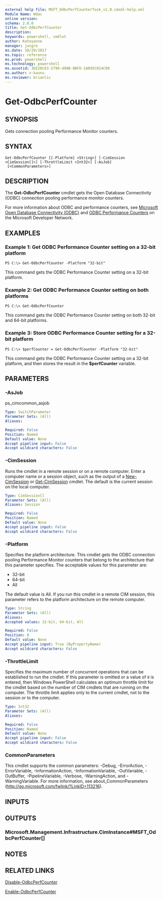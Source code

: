 ```yaml
---
external help file: MSFT_OdbcPerfCounterTask_v1.0.cdxml-help.xml
Module Name: Wdac
online version: 
schema: 2.0.0
title: Get-OdbcPerfCounter
description: 
keywords: powershell, cmdlet
author: Kateyanne
manager: jasgro
ms.date: 10/29/2017
ms.topic: reference
ms.prod: powershell
ms.technology: powershell
ms.assetid: 3EE28C63-5790-490B-8BFD-1A895C014C90
ms.author: v-kaunu
ms.reviewer: brianlic
---
```


# Get-OdbcPerfCounter

## SYNOPSIS
Gets connection pooling Performance Monitor counters.

## SYNTAX

```
Get-OdbcPerfCounter [[-Platform] <String>] [-CimSession <CimSession[]>] [-ThrottleLimit <Int32>] [-AsJob]
 [<CommonParameters>]
```

## DESCRIPTION
The **Get-OdbcPerfCounter** cmdlet gets the Open Database Connectivity (ODBC) connection pooling performance monitor counters.

For more information about ODBC and performance counters, see [Microsoft Open Database Connectivity (ODBC)](https://msdn.microsoft.com/en-us/library/ms710252.aspx) and [ODBC Performance Counters](https://msdn.microsoft.com/en-us/library/windows/desktop/ms709288.aspx) on the Microsoft Developer Network.

## EXAMPLES

### Example 1: Get ODBC Performance Counter setting on a 32-bit platform
```
PS C:\> Get-OdbcPerfCounter -Platform "32-bit"
```

This command gets the ODBC Performance Counter setting on a 32-bit platform.

### Example 2: Get ODBC Performance Counter setting on both platforms
```
PS C:\> Get-OdbcPerfCounter
```

This command gets the ODBC Performance Counter setting on both 32-bit and 64-bit platforms.

### Example 3: Store ODBC Performance Counter setting for a 32-bit platform
```
PS C:\> $perfCounter = Get-OdbcPerfCounter -Platform "32-bit"
```

This command gets the ODBC Performance Counter setting on a 32-bit platform, and then stores the result in the **$perfCounter** variable.

## PARAMETERS

### -AsJob
ps_cimcommon_asjob

```yaml
Type: SwitchParameter
Parameter Sets: (All)
Aliases: 

Required: False
Position: Named
Default value: None
Accept pipeline input: False
Accept wildcard characters: False
```

### -CimSession
Runs the cmdlet in a remote session or on a remote computer.
Enter a computer name or a session object, such as the output of a [New-CimSession](https://go.microsoft.com/fwlink/p/?LinkId=227967) or [Get-CimSession](https://go.microsoft.com/fwlink/p/?LinkId=227966) cmdlet.
The default is the current session on the local computer.

```yaml
Type: CimSession[]
Parameter Sets: (All)
Aliases: Session

Required: False
Position: Named
Default value: None
Accept pipeline input: False
Accept wildcard characters: False
```

### -Platform
Specifies the platform architecture.
This cmdlet gets the ODBC connection pooling Performance Monitor counters that belong to the architecture that this parameter specifies.
The acceptable values for this parameter are:

- 32-bit
- 64-bit
- All

The default value is All.
If you run this cmdlet in a remote CIM session, this parameter refers to the platform architecture on the remote computer.

```yaml
Type: String
Parameter Sets: (All)
Aliases: 
Accepted values: 32-bit, 64-bit, All

Required: False
Position: 0
Default value: None
Accept pipeline input: True (ByPropertyName)
Accept wildcard characters: False
```

### -ThrottleLimit
Specifies the maximum number of concurrent operations that can be established to run the cmdlet.
If this parameter is omitted or a value of `0` is entered, then Windows PowerShell calculates an optimum throttle limit for the cmdlet based on the number of CIM cmdlets that are running on the computer.
The throttle limit applies only to the current cmdlet, not to the session or to the computer.

```yaml
Type: Int32
Parameter Sets: (All)
Aliases: 

Required: False
Position: Named
Default value: None
Accept pipeline input: False
Accept wildcard characters: False
```

### CommonParameters
This cmdlet supports the common parameters: -Debug, -ErrorAction, -ErrorVariable, -InformationAction, -InformationVariable, -OutVariable, -OutBuffer, -PipelineVariable, -Verbose, -WarningAction, and -WarningVariable. For more information, see about_CommonParameters (http://go.microsoft.com/fwlink/?LinkID=113216).

## INPUTS

## OUTPUTS

### Microsoft.Management.Infrastructure.CimInstance#MSFT_OdbcPerfCounter[]

## NOTES

## RELATED LINKS

[Disable-OdbcPerfCounter](./Disable-OdbcPerfCounter.md)

[Enable-OdbcPerfCounter](./Enable-OdbcPerfCounter.md)



